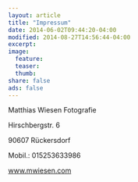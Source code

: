 ```yaml
---
layout: article
title: "Impressum"
date: 2014-06-02T09:44:20-04:00
modified: 2014-08-27T14:56:44-04:00
excerpt: 
image:
  feature:
  teaser:
  thumb:
share: false
ads: false
---
```



Matthias Wiesen Fotografie

Hirschbergstr. 6

90607 Rückersdorf

Mobil.: 015253633986

www.mwiesen.com
